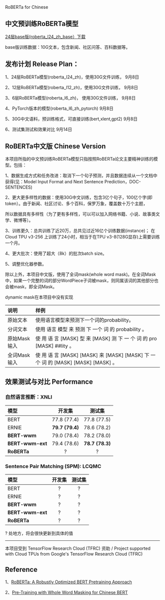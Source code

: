 RoBERTa for Chinese

中文预训练RoBERTa模型 
-------------------------------------------------

<a href='https://storage.googleapis.com/roberta_zh/roberta_model/roeberta_zh_L-24_H-768_A-12.zip'>24层base版(roberta_l24_zh_base）下载</a>

base版训练数据：10G文本，包含新闻、社区问答、百科数据等。

发布计划 Release Plan：
-------------------------------------------------
1、24层RoBERTa模型(roberta_l24_zh)，使用30G文件训练，        9月8日

2、12层RoBERTa模型(roberta_l12_zh)，使用30G文件训练，        9月8日

3、6层RoBERTa模型(roberta_l6_zh)， 使用30G文件训练，         9月8日

4、PyTorch版本的模型(roberta_l6_zh_pytorch)                 9月8日

5、30G中文语料，预训练格式，可直接训练(bert,xlent,gpt2)        9月8日

6、测试集测试和效果对比                                      9月14日

RoBERTa中文版 Chinese Version
-------------------------------------------------
本项目所指的中文预训练RoBERTa模型只指按照RoBERTa论文主要精神训练的模型。包括：

1、数据生成方式和任务改进：取消下一个句子预测，并且数据连续从一个文档中获得(见：Model Input Format and Next Sentence Prediction，DOC-SENTENCES)

2、更大更多样性的数据：使用30G中文训练，包含3亿个句子，100亿个字(即token）。由于新闻、社区讨论、多个百科，保罗万象，覆盖数十万个主题，

所以数据具有多样性（为了更有多样性，可以可以加入网络书籍、小说、故事类文学、微博等）。

3、训练更久：总共训练了近20万，总共见过近16亿个训练数据(instance)； 在Cloud TPU v3-256 上训练了24小时，相当于在TPU v3-8(128G显存)上需要训练一个月。

4、更大批次：使用了超大（8k）的批次batch size。

5、调整优化器参数。

除以上外，本项目中文版，使用了全词mask(whole word mask)。在全词Mask中，如果一个完整的词的部分WordPiece子词被mask，则同属该词的其他部分也会被mask，即全词Mask。

dynamic mask在本项目中没有实现

| 说明 | 样例 |
| :------- | :--------- |
| 原始文本 | 使用语言模型来预测下一个词的probability。 |
| 分词文本 | 使用 语言 模型 来 预测 下 一个 词 的 probability 。 |
| 原始Mask输入 | 使 用 语 言 [MASK] 型 来 [MASK] 测 下 一 个 词 的 pro [MASK] ##lity 。 |
| 全词Mask输入 | 使 用 语 言 [MASK] [MASK] 来 [MASK] [MASK] 下 一 个 词 的 [MASK] [MASK] [MASK] 。 |

效果测试与对比 Performance 
-------------------------------------------------

### 自然语言推断：XNLI

| 模型 | 开发集 | 测试集 |
| :------- | :---------: | :---------: |
| BERT | 77.8 (77.4) | 77.8 (77.5) | 
| ERNIE | **79.7 (79.4)** | 78.6 (78.2) | 
| **BERT-wwm** | 79.0 (78.4) | 78.2 (78.0) | 
| **BERT-wwm-ext** | 79.4 (78.6) | **78.7 (78.3)** |
| **RoBERTa** | ? | ? |

###  Sentence Pair Matching (SPM): LCQMC

| 模型 | 开发集 | 测试集 |
| :------- | :---------: | :---------: |
| BERT | ? | ? | 
| ERNIE | ? | ? | 
| **BERT-wwm** |? | ? | 
| **BERT-wwm-ext** | ? |?  |
| **RoBERTa** | ? | ? |

? 处地方，将会很快更新到具体的值


-------------------------------------------------
本项目受到 TensorFlow Research Cloud (TFRC) 资助 / Project supported with Cloud TPUs from Google's TensorFlow Research Cloud (TFRC)
 
Reference
-------------------------------------------------
1、<a href="https://arxiv.org/pdf/1907.11692.pdf">RoBERTa: A Robustly Optimized BERT Pretraining Approach</a>

2、<a href="https://arxiv.org/pdf/1906.08101.pdf">Pre-Training with Whole Word Masking for Chinese BERT</a>